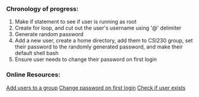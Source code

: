 ### Chronology of progress:

1. Make if statement to see if user is running as root
2. Create for loop, and cut out the user's username using '@' delimiter
3. Generate random password
4. Add a new user, create a home directory, add them to CSI230 group, set their password to the randomly generated password, and make their default shell bash
5. Ensure user needs to change their password on first login

### Online Resources: 

[Add users to a group](https://www.techrepublic.com/article/how-to-create-users-and-groups-in-linux-from-the-command-line/)
[Change password on first login](https://www.tecmint.com/force-user-to-change-password-next-login-in-linux/)
[Check if user exists](https://bytefreaks.net/gnulinux/bash/linux-check-if-a-user-or-a-group-exists)
